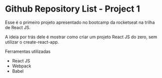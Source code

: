 # Github Repository List - Project 1

Esse é o primeiro projeto apresentado no bootcamp da rocketseat na trilha de React JS.

A ideia por trás dele é mostrar como criar um projeto React JS do zero, sem utilizar o create-react-app.

Ferramentas utilizadas
- React JS
- Webpack
- Babel
